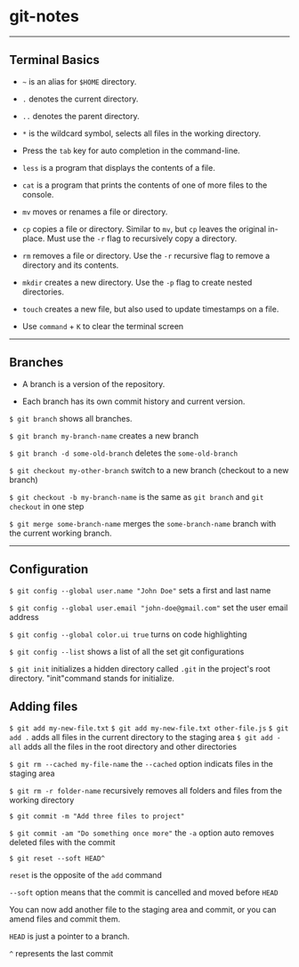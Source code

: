 # git-notes

___

## Terminal Basics

* `~` is an alias for `$HOME` directory.

* `.` denotes the current directory.

* `..` denotes the parent directory.

* `*` is the wildcard symbol, selects all files in the working directory.

* Press the `tab` key for auto completion in the command-line.

* `less` is a program that displays the contents of a file.

* `cat` is a program that prints the contents of one of more files to the console.

* `mv` moves or renames a file or directory.

* `cp` copies a file or directory. Similar to `mv`, but `cp` leaves the original in-place. Must use the `-r` flag to recursively copy a directory.

* `rm` removes a file or directory. Use the `-r` recursive flag to remove a directory and its contents.

* `mkdir` creates a new directory. Use the `-p` flag to create nested directories. 

* `touch` creates a new file, but also used to update timestamps on a file.

* Use `command` + `K` to clear the terminal screen

 ___
 
 ## Branches
 
 * A branch is a version of the repository.
 
 * Each branch has its own commit history and current version.
 
`$ git branch` shows all branches.
 
`$ git branch my-branch-name` creates a new branch

`$ git branch -d some-old-branch` deletes the `some-old-branch`
 
`$ git checkout my-other-branch` switch to a new branch (checkout to a new branch) 
 
`$ git checkout -b my-branch-name` is the same as `git branch` and `git checkout` in one step

`$ git merge some-branch-name` merges the `some-branch-name` branch with the current working branch.
 
 ___
 
 ## Configuration 
 
`$ git config --global user.name "John Doe"` sets a first and last name
 
`$ git config --global user.email "john-doe@gmail.com"` set the user email address
  
`$ git config --global color.ui true` turns on code highlighting
 
`$ git config --list` shows a list of all the set git configurations

`$ git init` initializes a hidden directory called `.git` in the project's root directory. "init"command stands for initialize.
 
 ## Adding files
 
`$ git add my-new-file.txt`
`$ git add my-new-file.txt other-file.js`
`$ git add .` adds all files in the current directory to the staging area
`$ git add -all` adds all the files in the root directory and other directories
 
`$ git rm --cached my-file-name` the `--cached` option indicats files in the staging area

`$ git rm -r folder-name` recursively removes all folders and files from the working directory

`$ git commit -m "Add three files to project"`

`$ git commit -am "Do something once more"` the `-a` option auto removes deleted files with the commit

`$ git reset --soft HEAD^` 

`reset` is the opposite of the `add` command

`--soft` option means that the commit is cancelled and moved before `HEAD`

You can now add another file to the staging area and commit, or you can amend files and commit them.

`HEAD` is just a pointer to a branch.

`^` represents the last commit
 
 
 
 
 


 
 
 
 
 
